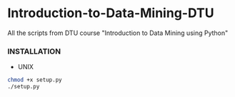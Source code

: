 Introduction-to-Data-Mining-DTU
===============================

All the scripts from DTU course "Introduction to Data Mining using Python"

### INSTALLATION

- UNIX
```bash
chmod +x setup.py
./setup.py
``` 
    
